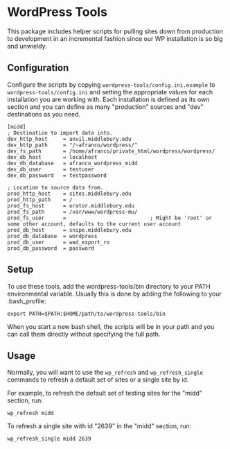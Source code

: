 # WordPress Tools

This package includes helper scripts for pulling sites down from production to development in an incremental
fashion since our WP installation is so big and unwieldy.

## Configuration

Configure the scripts by copying `wordpress-tools/config.ini.example` to `wordpress-tools/config.ini` and
setting the appropriate values for each installation you are working with. Each installation is defined as
its own section and you can define as many "production" sources and "dev" destinations as you need.

    [midd]
    ; Destination to import data into.
    dev_http_host     = anvil.middlebury.edu
    dev_http_path     = "/~afranco/wordpress/"
    dev_fs_path       = /home/afranco/private_html/wordpress/wordpress/
    dev_db_host       = localhost
    dev_db_database   = afranco_wordpress_midd
    dev_db_user       = testuser
    dev_db_password   = testpassword

    ; Location to source data from.
    prod_http_host    = sites.middlebury.edu
    prod_http_path    = /
    prod_fs_host      = orator.middlebury.edu
    prod_fs_path      = /var/www/wordpress-mu/
    prod_fs_user      =                           ; Might be 'root' or some other account, defaults to the current user account
    prod_db_host      = snipe.middlebury.edu
    prod_db_database  = wordpress
    prod_db_user      = wad_export_ro
    prod_db_password  = password

## Setup

To use these tools, add the wordpress-tools/bin directory to your PATH environmental variable. Usually this 
is done by adding the following to your .bash_profile:

    export PATH=$PATH:$HOME/path/to/wordpress-tools/bin

When you start a new bash shell, the scripts will be in your path and you can call them directly without 
specifying the full path.

## Usage

Normally, you will want to use the `wp_refresh` and `wp_refresh_single` commands to refresh a default set of sites or
a single site by id.

For example, to refresh the default set of testing sites for the "midd" section, run:

    wp_refresh midd

To refresh a single site with id "2639" in the "midd" section, run:

    wp_refresh_single midd 2639